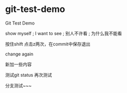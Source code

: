 # git-test-demo
Git Test Demo

show myself ; I want to see ; 别人不许看 ; 为什么我不能看

按住shift 点击z两次，在commit中保存退出 

change again

新加一些内容

测试git status
再次测试

分支测试~~~